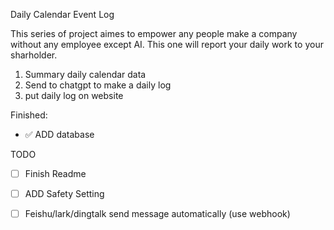 Daily Calendar Event Log

This series of project aimes to empower any people make a company without any employee except AI.
This one will report your daily work to your sharholder.


1. Summary daily calendar data
2. Send to chatgpt to make a daily log
3. put daily log on website

Finished:
- ✅ ADD database

TODO
- [ ] Finish Readme
- [ ] ADD Safety Setting 
- [ ] Feishu/lark/dingtalk send message automatically (use webhook)

